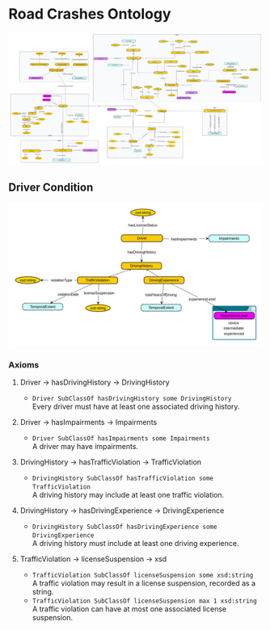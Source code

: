 # Road Crashes Ontology

![Road Crashes all together](https://github.com/korrapati-SaiSree/cs7810-group2/blob/main/delivarables/scehmaDiagrams_Final/allTogether/allTogether.png)

## Driver Condition

![Driver Condition](https://github.com/korrapati-SaiSree/cs7810-group2/blob/axioms/delivarables/scehmaDiagrams_Final/DriverCondition/DriverCondition.png)


### Axioms

1. Driver → hasDrivingHistory → DrivingHistory <br />
   * `Driver SubClassOf hasDrivingHistory some DrivingHistory` <br />
     Every driver must have at least one associated driving history.

2. Driver → hasImpairments → Impairments <br />
   * `Driver SubClassOf hasImpairments some Impairments` <br />
     A driver may have impairments.

3. DrivingHistory → hasTrafficViolation → TrafficViolation <br />
   * `DrivingHistory SubClassOf hasTrafficViolation some TrafficViolation` <br />
     A driving history may include at least one traffic violation.

4. DrivingHistory → hasDrivingExperience → DrivingExperience <br />
   * `DrivingHistory SubClassOf hasDrivingExperience some DrivingExperience` <br />
     A driving history must include at least one driving experience.

5. TrafficViolation → licenseSuspension → xsd <br />
   * `TrafficViolation SubClassOf licenseSuspension some xsd:string` <br />
     A traffic violation may result in a license suspension, recorded as a string.
   * `TrafficViolation SubClassOf licenseSuspension max 1 xsd:string` <br />
     A traffic violation can have at most one associated license suspension.
